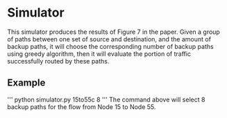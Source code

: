 # Simulator
This simulator produces the results of Figure 7 in the paper. Given a group of paths between one set of source and destination, and the amount of backup paths, it will choose the corresponding number of backup paths using greedy algorithm, then it will evaluate the portion of traffic successfully routed by these paths.

## Example
'''
python simulator.py 15to55c 8
'''
The command above will select 8 backup paths for the flow from Node 15 to Node 55.
